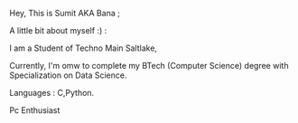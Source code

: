 Hey, This is Sumit AKA Bana ; 

A little bit about myself :) :

I am a Student of Techno Main Saltlake,

Currently, I'm omw to complete my BTech (Computer Science) degree with Specialization on Data Science.

Languages : C,Python.

Pc Enthusiast


<!---
lilBanaa/lilBanaa is a ✨ special ✨ repository because its `README.md` (this file) appears on your GitHub profile.
You can click the Preview link to take a look at your changes.
--->
